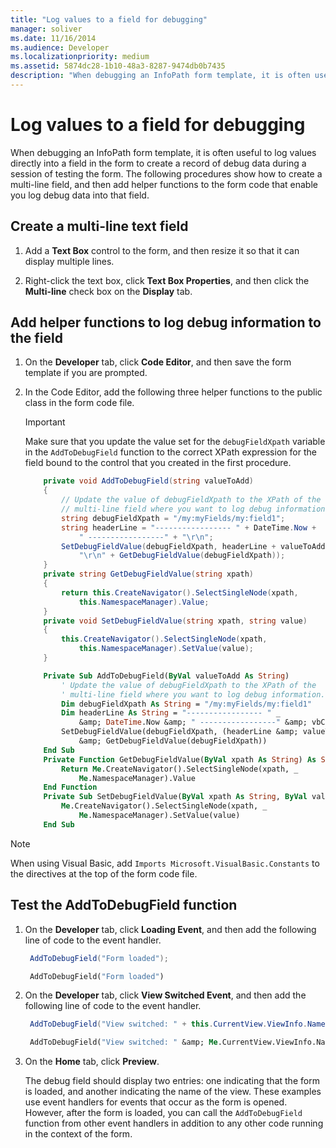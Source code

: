 ```yaml
---
title: "Log values to a field for debugging"
manager: soliver
ms.date: 11/16/2014
ms.audience: Developer
ms.localizationpriority: medium
ms.assetid: 5874dc28-1b10-48a3-8287-9474db0b7435
description: "When debugging an InfoPath form template, it is often useful to log values directly into a field in the form to create a record of debug data during a session of testing the form. The following procedures show how to create a multi-line field, and then add helper functions to the form code that enable you log debug data into that field."
---
```


# Log values to a field for debugging

When debugging an InfoPath form template, it is often useful to log values directly into a field in the form to create a record of debug data during a session of testing the form. The following procedures show how to create a multi-line field, and then add helper functions to the form code that enable you log debug data into that field.
  
## Create a multi-line text field

1. Add a **Text Box** control to the form, and then resize it so that it can display multiple lines. 
    
2. Right-click the text box, click **Text Box Properties**, and then click the **Multi-line** check box on the **Display** tab. 
    
## Add helper functions to log debug information to the field

1. On the **Developer** tab, click **Code Editor**, and then save the form template if you are prompted.
    
2. In the Code Editor, add the following three helper functions to the public class in the form code file.
    
   > [!IMPORTANT]
   > Make sure that you update the value set for the `debugFieldXpath` variable in the `AddToDebugField` function to the correct XPath expression for the field bound to the control that you created in the first procedure. 
  
    ```cs
        private void AddToDebugField(string valueToAdd)
        {
            // Update the value of debugFieldXpath to the XPath of the
            // multi-line field where you want to log debug information.
            string debugFieldXpath = "/my:myFields/my:field1";
            string headerLine = "----------------- " + DateTime.Now + 
                " -----------------" + "\r\n";
            SetDebugFieldValue(debugFieldXpath, headerLine + valueToAdd + 
                "\r\n" + GetDebugFieldValue(debugFieldXpath));
        }
        private string GetDebugFieldValue(string xpath)
        {
            return this.CreateNavigator().SelectSingleNode(xpath, 
                this.NamespaceManager).Value;
        }
        private void SetDebugFieldValue(string xpath, string value)
        {
            this.CreateNavigator().SelectSingleNode(xpath, 
                this.NamespaceManager).SetValue(value);
        }
    ```

    ```vb
        Private Sub AddToDebugField(ByVal valueToAdd As String)
            ' Update the value of debugFieldXpath to the XPath of the 
            ' multi-line field where you want to log debug information.
            Dim debugFieldXpath As String = "/my:myFields/my:field1"
            Dim headerLine As String = "----------------- " _
                &amp; DateTime.Now &amp; " -----------------" &amp; vbCrLf
            SetDebugFieldValue(debugFieldXpath, (headerLine &amp; valueToAdd &amp; vbCrLf) _
                &amp; GetDebugFieldValue(debugFieldXpath))
        End Sub
        Private Function GetDebugFieldValue(ByVal xpath As String) As String
            Return Me.CreateNavigator().SelectSingleNode(xpath, _
                Me.NamespaceManager).Value
        End Function
        Private Sub SetDebugFieldValue(ByVal xpath As String, ByVal value As String)
            Me.CreateNavigator().SelectSingleNode(xpath, _
                Me.NamespaceManager).SetValue(value)
        End Sub
    ```

> [!NOTE] 
> When using Visual Basic, add `Imports Microsoft.VisualBasic.Constants` to the directives at the top of the form code file. 
  
## Test the AddToDebugField function

1. On the **Developer** tab, click **Loading Event**, and then add the following line of code to the event handler.
    
   ```cs
    AddToDebugField("Form loaded");
   ```

   ```vb
    AddToDebugField("Form loaded")
   ```

2. On the **Developer** tab, click **View Switched Event**, and then add the following line of code to the event handler.
    
   ```cs
    AddToDebugField("View switched: " + this.CurrentView.ViewInfo.Name);
   ```

   ```vb
    AddToDebugField("View switched: " &amp; Me.CurrentView.ViewInfo.Name)
   ```

3. On the **Home** tab, click **Preview**.
    
   The debug field should display two entries: one indicating that the form is loaded, and another indicating the name of the view. These examples use event handlers for events that occur as the form is opened. However, after the form is loaded, you can call the `AddToDebugField` function from other event handlers in addition to any other code running in the context of the form. 
  

